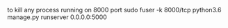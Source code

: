 to kill any process running on 8000 port
sudo fuser -k 8000/tcp
python3.6 manage.py runserver 0.0.0.0:5000

